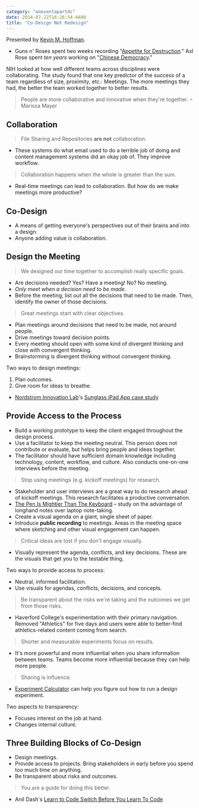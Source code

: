 ```yaml
---
category: "aneventapartdc"
date: 2014-07-22T16:26:54-0400
title: "Co-Design Not Redesign"
---
```


Presented by [Kevin M. Hoffman](http://kevinmhoffman.com/).

- Guns n' Roses spent two weeks recording "[Appetite for Destruction](http://en.wikipedia.org/wiki/Appetite_for_Destruction)." Axl Rose spent _ten years_ working on "[Chinese Democracy](http://en.wikipedia.org/wiki/Chinese_democracy)."

NIH looked at how well different teams across disciplines were collaborating. The study found that one key predictor of the success of a team regardless of size, proximity, etc.: Meetings. The more meetings they had, the better the team worked together to better results.

> People are more collaborative and innovative when they're together. – Marissa Mayer


## Collaboration

> File Sharing and Repositories **are not** collaboration.

- These systems do what email used to do a terrible job of doing and content management systems did an okay job of. They improve workflow.

> Collaboration happens when the whole is greater than the sum.

- Real-time meetings can lead to collaboration. But how do we make meetings more productive?


## Co-Design

- A means of getting everyone's perspectives out of their brains and into a design.
- Anyone adding value _is_ collaboration.


## Design the Meeting

> We designed our time together to accomplish really specific goals.

- Are decisions needed? Yes? Have a meeting! No? No meeting.
- _Only meet when a decision need to be made._
- Before the meeting, list out all the decisions that need to be made. Then, identify the owner of those decisions.

> Great meetings start with clear objectives.

- Plan meetings around decisions that need to be made, not around people.
- Drive meetings toward decision points.
- Every meeting should open with some kind of divergent thinking and close with convergent thinking.
- Brainstorming is divergent thinking without convergent thinking.

Two ways to design meetings:

1. Plan outcomes.
2. Give room for ideas to breathe.

- [Nordstrom Innovation Lab](http://nordstrominnovationlab.com/)'s [Sunglass iPad App case study](https://www.youtube.com/watch?v=szr0ezLyQHY)


## Provide Access to the Process

- Build a working prototype to keep the client engaged throughout the design process.
- Use a facilitator to keep the meeting neutral. This person does not contribute or evaluate, but helps bring people and ideas together.
- The facilitator should have sufficient domain knowledge including technology, content, workflow, and culture. Also conducts one-on-one interviews before the meeting.

> Stop using meetings (e.g. kickoff meetings) for research.

- Stakeholder and user interviews are a great way to do research ahead of kickoff meetings. This research facilitates a productive conversation.
- [The Pen Is Mightier Than The Keyboard](http://pss.sagepub.com/content/early/2014/04/22/0956797614524581.abstract) – study on the advantage of longhand notes over laptop note-taking.
- Create a visual agenda on a giant, single sheet of paper.
- Introduce **public recording** to meetings. Areas in the meeting space where sketching and other visual engagement can happen.

> Critical ideas are lost if you don't engage visually.

- Visually represent the agenda, conflicts, and key decisions. These are the visuals that get you to the testable thing.

Two ways to provide access to process:

- Neutral, informed facilitation.
- Use visuals for agendas, conflicts, decisions, and concepts.

> Be transparent about the risks we're taking and the outcomes we get from those risks.

- Haverford College's experimentation with their primary navigation. Removed "Athletics" for five days and users were able to better-find athletics-related content coming from search.

> Shorter and measurable experiments focus on results.

- It's more powerful and more influential when you share information between teams. Teams become more influential because they can help more people.

> Sharing is influence.

- [Experiment Calculator](http://www.experimentcalculator.com/) can help you figure out how to run a design experiment.

Two aspects to transparency:

- Focuses interest on the job at hand.
- Changes internal culture.


## Three Building Blocks of Co-Design

- Design meetings.
- Provide access to projects. Bring stakeholders in early before you spend too much time on anything.
- Be transparent about risks and outcomes.

> You are a guide for doing this better.

- Anil Dash's [Learn to Code Switch Before You Learn To Code](http://dashes.com/anil/2013/12/learn-to-code-switch-before-you-learn-to-code.html)
